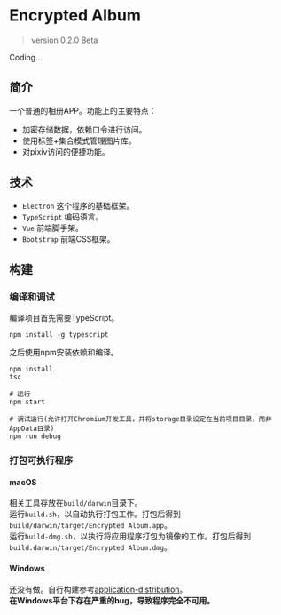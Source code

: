 # Encrypted Album
> version 0.2.0 Beta

Coding...

## 简介
一个普通的相册APP。功能上的主要特点：  
* 加密存储数据，依赖口令进行访问。
* 使用标签+集合模式管理图片库。
* 对pixiv访问的便捷功能。

## 技术
* `Electron` 这个程序的基础框架。
* `TypeScript` 编码语言。
* `Vue` 前端脚手架。
* `Bootstrap` 前端CSS框架。

## 构建
### 编译和调试
编译项目首先需要TypeScript。
```
npm install -g typescript
```
之后使用npm安装依赖和编译。
```
npm install
tsc

# 运行
npm start
  
# 调试运行(允许打开Chromium开发工具，并将storage目录设定在当前项目目录，而非AppData目录)
npm run debug
```

### 打包可执行程序
#### macOS
相关工具存放在`build/darwin`目录下。  
运行`build.sh`，以自动执行打包工作。打包后得到`build/darwin/target/Encrypted Album.app`。  
运行`build-dmg.sh`，以执行将应用程序打包为镜像的工作。打包后得到`build.darwin/target/Encrypted Album.dmg`。

#### Windows
还没有做。自行构建参考[application-distribution](https://electronjs.org/docs/tutorial/application-distribution)。  
**在Windows平台下存在严重的bug，导致程序完全不可用。**